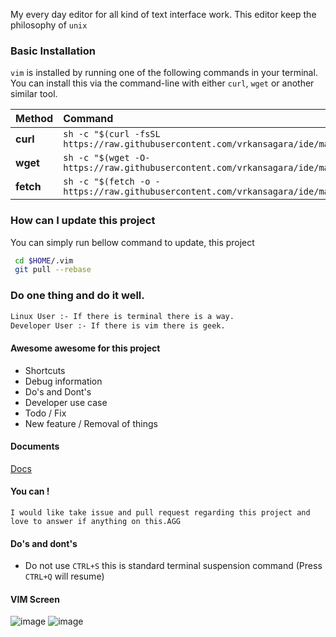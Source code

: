 My every day editor for all kind of text interface work. This editor keep the philosophy of `unix`

### Basic Installation

`vim` is installed by running one of the following commands in your terminal. You can install this via the command-line with either `curl`, `wget` or another similar tool.

| Method    | Command                                                                                     |
| :-------- | :------------------------------------------------------------------------------------------ |
| **curl**  | `sh -c "$(curl -fsSL https://raw.githubusercontent.com/vrkansagara/ide/master/install.sh)"` |
| **wget**  | `sh -c "$(wget -O- https://raw.githubusercontent.com/vrkansagara/ide/master/install.sh)"`   |
| **fetch** | `sh -c "$(fetch -o - https://raw.githubusercontent.com/vrkansagara/ide/master/install.sh)"` |

### How can I update this project

You can simply run bellow command to update, this project

```bash
 cd $HOME/.vim
 git pull --rebase
```

### Do one thing and do it well.

```bash
Linux User :- If there is terminal there is a way.
Developer User :- If there is vim there is geek.
```

#### Awesome awesome for this project

- Shortcuts
- Debug information
- Do's and Dont's
- Developer use case
- Todo / Fix
- New feature / Removal of things

#### Documents

[Docs](docs/README.md)

#### You can !

    I would like take issue and pull request regarding this project and love to answer if anything on this.AGG

#### Do's and dont's

- Do not use `CTRL+S` this is standard terminal suspension command (Press `CTRL+Q` will resume)

#### VIM Screen

![image](https://github.com/vrkansagara/ide/blob/master/screenshots/dark.png)
![image](https://github.com/vrkansagara/ide/blob/master/screenshots/light.png)
